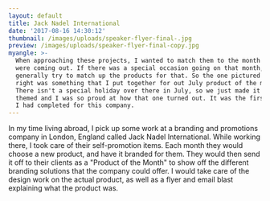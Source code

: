 ```yaml
---
layout: default
title: Jack Nadel International
date: '2017-08-16 14:30:12'
thumbnail: /images/uploads/speaker-flyer-final-.jpg
preview: /images/uploads/speaker-flyer-final-copy.jpg
myangle: >-
  When approaching these projects, I wanted to match them to the month that they
  were coming out. If there was a special occasion going on that month, we would
  generally try to match up the products for that. So the one pictured to the
  right was something that I put together for out July product of the month.
  There isn't a special holiday over there in July, so we just made it summer
  themed and I was so proud at how that one turned out. It was the first project
  I had completed for this company.
---
```

In my time living abroad, I pick up some work at a branding and promotions company in London, England called Jack Nadel International. While working there, I took care of their self-promotion items. Each month they would choose a new product, and have it branded for them. They would then send it off to their clients as a "Product of the Month" to show off the different branding solutions that the company could offer. I would take care of the design work on the actual product, as well as a flyer and email blast explaining what the product was.
